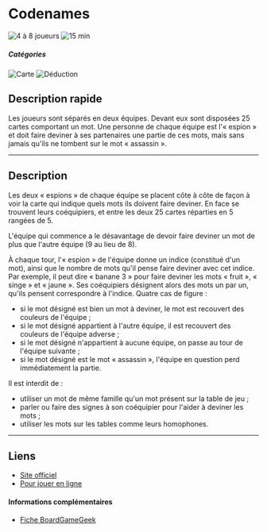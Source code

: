 # Codenames

![4 à 8 joueurs](https://img.shields.io/badge/-4%20à%208%20joueurs%20-%23444444)
![15 min](https://img.shields.io/badge/-15%20min%20-%23444444)

##### Catégories
![Carte](https://img.shields.io/badge/-Carte-%23444444)
![Déduction](https://img.shields.io/badge/-Déduction-%23444444)

## Description rapide
Les joueurs sont séparés en deux équipes. Devant eux sont disposées 25 cartes comportant un mot. Une personne de chaque équipe est l'« espion » et doit faire deviner à ses partenaires une partie de ces mots, mais sans jamais qu'ils ne tombent sur le mot « assassin ».

---

## Description
Les deux « espions » de chaque équipe se placent côte à côte de façon à voir la carte qui indique quels mots ils doivent faire deviner. En face se trouvent leurs coéquipiers, et entre les deux 25 cartes réparties en 5 rangées de 5.

L'équipe qui commence a le désavantage de devoir faire deviner un mot de plus que l'autre équipe (9 au lieu de 8).

À chaque tour, l'« espion » de l'équipe donne un indice (constitué d'un mot), ainsi que le nombre de mots qu'il pense faire deviner avec cet indice. Par exemple, il peut dire « banane 3 » pour faire deviner les mots « fruit », « singe » et « jaune ». Ses coéquipiers désignent alors des mots un par un, qu'ils pensent correspondre à l'indice. Quatre cas de figure :
- si le mot désigné est bien un mot à deviner, le mot est recouvert des couleurs de l'équipe ;
- si le mot désigné appartient à l'autre équipe, il est recouvert des couleurs de l'équipe adverse ;
- si le mot désigné n'appartient à aucune équipe, on passe au tour de l'équipe suivante ;
- si le mot désigné est le mot « assassin », l'équipe en question perd immédiatement la partie.

Il est interdit de :
- utiliser un mot de même famille qu'un mot présent sur la table de jeu ;
- parler ou faire des signes à son coéquipier pour l'aider à deviner les mots ;
- utiliser les mots sur les tables comme leurs homophones.

---

## Liens
- [Site officiel](https://codenamesgame.com)
- [Pour jouer en ligne](https://codenames.game)

#### Informations complémentaires
- [Fiche BoardGameGeek](https://boardgamegeek.com/boardgame/178900/codenames)
